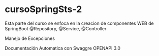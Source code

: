 # cursoSpringSts-2

Esta parte del curso se enfoca en la creacion de componentes WEB de SpringBoot
@Repository, @Service, @Controller

Manejo de Excepciones

Documentación Automatica con Swaggre OPENAPI 3.0
